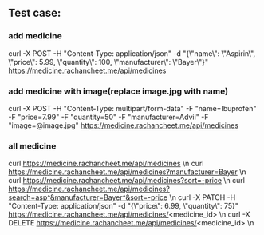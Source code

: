 ## Test case:

### add medicine

curl -X POST -H "Content-Type: application/json" -d "{\\"name\\": \\"Aspirin\\", \\"price\\": 5.99, \\"quantity\\": 100, \\"manufacturer\\": \\"Bayer\\"}" https://medicine.rachancheet.me/api/medicines

### add medicine with image(replace image.jpg with name)

curl -X POST -H "Content-Type: multipart/form-data" -F "name=Ibuprofen" -F "price=7.99" -F "quantity=50" -F "manufacturer=Advil" -F "image=@image.jpg" https://medicine.rachancheet.me/api/medicines

### all medicine

curl https://medicine.rachancheet.me/api/medicines \n
curl https://medicine.rachancheet.me/api/medicines?manufacturer=Bayer \n
curl https://medicine.rachancheet.me/api/medicines?sort=-price \n
curl https://medicine.rachancheet.me/api/medicines?search=asp^&manufacturer=Bayer^&sort=-price \n
curl -X PATCH -H "Content-Type: application/json" -d "{\\"price\\": 6.99, \\"quantity\\": 75}" https://medicine.rachancheet.me/api/medicines/<medicine_id> \n
curl -X DELETE https://medicine.rachancheet.me/api/medicines/<medicine_id> \n

